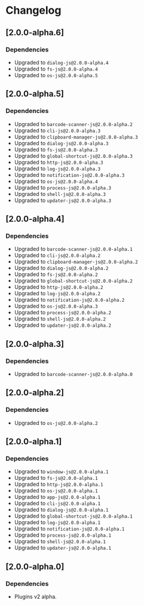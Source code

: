 # Changelog

## \[2.0.0-alpha.6]

### Dependencies

- Upgraded to `dialog-js@2.0.0-alpha.4`
- Upgraded to `fs-js@2.0.0-alpha.4`
- Upgraded to `os-js@2.0.0-alpha.5`

## \[2.0.0-alpha.5]

### Dependencies

- Upgraded to `barcode-scanner-js@2.0.0-alpha.2`
- Upgraded to `cli-js@2.0.0-alpha.3`
- Upgraded to `clipboard-manager-js@2.0.0-alpha.3`
- Upgraded to `dialog-js@2.0.0-alpha.3`
- Upgraded to `fs-js@2.0.0-alpha.3`
- Upgraded to `global-shortcut-js@2.0.0-alpha.3`
- Upgraded to `http-js@2.0.0-alpha.3`
- Upgraded to `log-js@2.0.0-alpha.3`
- Upgraded to `notification-js@2.0.0-alpha.3`
- Upgraded to `os-js@2.0.0-alpha.4`
- Upgraded to `process-js@2.0.0-alpha.3`
- Upgraded to `shell-js@2.0.0-alpha.3`
- Upgraded to `updater-js@2.0.0-alpha.3`

## \[2.0.0-alpha.4]

### Dependencies

- Upgraded to `barcode-scanner-js@2.0.0-alpha.1`
- Upgraded to `cli-js@2.0.0-alpha.2`
- Upgraded to `clipboard-manager-js@2.0.0-alpha.2`
- Upgraded to `dialog-js@2.0.0-alpha.2`
- Upgraded to `fs-js@2.0.0-alpha.2`
- Upgraded to `global-shortcut-js@2.0.0-alpha.2`
- Upgraded to `http-js@2.0.0-alpha.2`
- Upgraded to `log-js@2.0.0-alpha.2`
- Upgraded to `notification-js@2.0.0-alpha.2`
- Upgraded to `os-js@2.0.0-alpha.3`
- Upgraded to `process-js@2.0.0-alpha.2`
- Upgraded to `shell-js@2.0.0-alpha.2`
- Upgraded to `updater-js@2.0.0-alpha.2`

## \[2.0.0-alpha.3]

### Dependencies

- Upgraded to `barcode-scanner-js@2.0.0-alpha.0`

## \[2.0.0-alpha.2]

### Dependencies

- Upgraded to `os-js@2.0.0-alpha.2`

## \[2.0.0-alpha.1]

### Dependencies

- Upgraded to `window-js@2.0.0-alpha.1`
- Upgraded to `fs-js@2.0.0-alpha.1`
- Upgraded to `http-js@2.0.0-alpha.1`
- Upgraded to `os-js@2.0.0-alpha.1`
- Upgraded to `app-js@2.0.0-alpha.1`
- Upgraded to `cli-js@2.0.0-alpha.1`
- Upgraded to `dialog-js@2.0.0-alpha.1`
- Upgraded to `global-shortcut-js@2.0.0-alpha.1`
- Upgraded to `log-js@2.0.0-alpha.1`
- Upgraded to `notification-js@2.0.0-alpha.1`
- Upgraded to `process-js@2.0.0-alpha.1`
- Upgraded to `shell-js@2.0.0-alpha.1`
- Upgraded to `updater-js@2.0.0-alpha.1`

## \[2.0.0-alpha.0]

### Dependencies

- Plugins v2 alpha.
